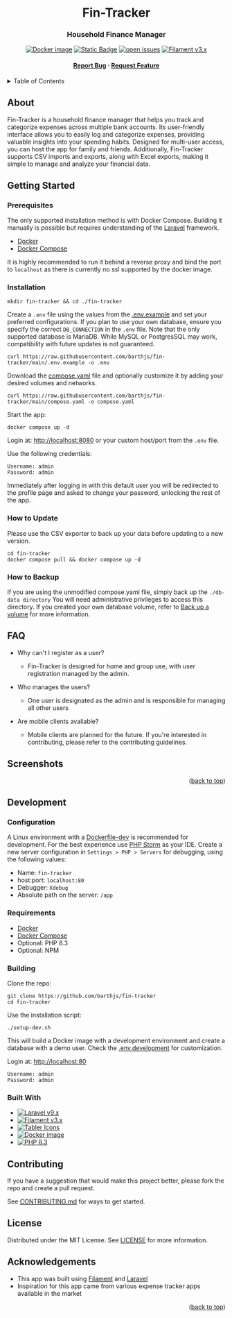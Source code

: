<a id="readme-top"></a>

<div align="center">

<h1>Fin-Tracker</h1>
<h3>Household Finance Manager</h3>

<!-- Badges -->
<p>
  <a href="https://hub.docker.com/r/barthjs/fin-tracker/tags" title="Docker image">
    <img src="https://img.shields.io/docker/v/barthjs/fin-tracker?label=Docker&logo=docker&style=for-the-badge&style=flat" alt="Docker image"></a>
  <a href="https://github.com/barthjs/fin-tracker/blob/main/LICENSE">
    <img alt="Static Badge" src="https://img.shields.io/github/license/barthjs/fin-tracker"/></a>
  <a href="https://github.com/barthjs/fin-tracker/issues/">
    <img src="https://img.shields.io/github/issues/barthjs/fin-tracker" alt="open issues"/></a>
  <a href="https://filamentphp.com/">
    <img alt="Filament v3.x" src="https://img.shields.io/badge/Filament-v3.x-e9b228?style=for-the-badge&style=flat"></a>
</p>

<h4>
    <a href="https://github.com/barthjs/fin-tracker/issues/">Report Bug</a>
  <span> · </span>
    <a href="https://github.com/barthjs/fin-tracker/issues/">Request Feature</a>
</h4>
</div>

<!-- Table of Contents -->
<details>
  <summary>Table of Contents</summary>
  <ol>
    <li><a href="#about">About</a></li>
    <li>
      <a href="#getting-started">Getting Started</a>
      <ul>
        <li><a href="#prerequisites">Prerequisites</a></li>
        <li><a href="#installation">Installation</a></li>
        <li><a href="#how-to-update">How to Update</a></li>
        <li><a href="#how-to-backup">How to Backup</a></li>
      </ul>
    </li>
    <li><a href="#faq">FAQ</a></li>
    <li><a href="#screenshots">Screenshots</a></li>
    <li>
      <a href="#development">Development</a>
      <ul>
        <li><a href="#configuration">Configuration</a></li>
        <li><a href="#requirements">Requirements</a></li>
        <li><a href="#building">Building</a></li>
        <li><a href="#built-with">Built With</a></li>
      </ul>
    </li>
    <li><a href="#contributing">Contributing</a></li>
    <li><a href="#license">License</a></li>
    <li><a href="#acknowledgements">Acknowledgements</a></li>
  </ol>
</details>

## About

Fin-Tracker is a household finance manager that helps you track and categorize expenses across multiple bank
accounts. Its user-friendly interface allows you to easily log and categorize expenses, providing valuable insights into
your spending habits. Designed for multi-user access, you can host the app for family and friends. Additionally,
Fin-Tracker supports CSV imports and exports, along with Excel exports, making it simple to manage and analyze your
financial data.

## Getting Started

### Prerequisites

The only supported installation method is with Docker Compose. Building it manually is possible but requires
understanding of the [Laravel](https://larvel.com) framework.

- [Docker](https://docs.docker.com/engine/install/)
- [Docker Compose](https://docs.docker.com/compose/install/)

It is highly recommended to run it behind a reverse proxy and bind the port to `localhost` as there is currently no ssl
supported by the docker image.

### Installation

```shell
mkdir fin-tracker && cd ./fin-tracker
```

Create a `.env` file using the values from the [.env.example](.env.example) and set your preferred configurations. If
you plan to use your
own database, ensure you specify the correct `DB_CONNECTION` in the `.env` file. Note that the only supported
database is MariaDB. While MySQL or PostgresSQL may work, compatibility with future updates is not guaranteed.

```shell
curl https://raw.githubusercontent.com/barthjs/fin-tracker/main/.env.example -o .env
```

Download the [compose.yaml](compose.yaml) file and optionally customize it by adding your desired volumes and networks.

```shell
curl https://raw.githubusercontent.com/barthjs/fin-tracker/main/compose.yaml -o compose.yaml
```

Start the app:

```shell
docker compose up -d
```

Login at: [http://localhost:8080](http://localhost:8080) or your custom host/port from the `.env` file.

Use the following credentials:

```
Username: admin
Password: admin
```

Immediately after logging in with this default user you will be redirected to the profile page
and asked to change your password, unlocking the rest of the app.

### How to Update

Please use the CSV exporter to back up your data before updating to a new version.

```shell
cd fin-tracker
docker compose pull && docker compose up -d
```

### How to Backup

If you are using the unmodified compose.yaml file, simply back up the `./db-data directory` You will need administrative
privileges to access this directory. If you created your own database volume, refer
to [Back up a volume](https://docs.docker.com/engine/storage/volumes/#back-up-a-volume) for more
information.

## FAQ

- Why can't I register as a user?
    - Fin-Tracker is designed for home and group use, with user registration managed by the admin.

- Who manages the users?
    - One user is designated as the admin and is responsible for managing all other users

- Are mobile clients available?
    - Mobile clients are planned for the future. If you're interested in contributing, please refer to the contributing
      guidelines.

## Screenshots

<p align="right">(<a href="#readme-top">back to top</a>)</p>

## Development

### Configuration

A Linux environment with a [Dockerfile-dev](.docker/Dockerfile-dev) is recommended for development. For the best
experience use [PHP Storm](https://www.jetbrains.com/de-de/phpstorm/) as your IDE. Create a new server configuration
in `Settings > PHP > Servers` for debugging, using the following values:

- Name: `fin-tracker`
- host:port: `localhost:80`
- Debugger: `Xdebug`
- Absolute path on the server: `/app`

### Requirements

- [Docker](https://docs.docker.com/engine/install/)
- [Docker Compose](https://docs.docker.com/compose/install/)
- Optional: PHP 8.3
- Optional: NPM

### Building

Clone the repo:

```shell
git clone https://github.com/barthjs/fin-tracker
cd fin-tracker
```

Use the installation script:

```shell
./setup-dev.sh
```

This will build a Docker image with a development environment and create a database with a demo user. Check
the [.env.development](.env.development) for customization.

Login at: [http://localhost:80](http://localhost:80)

```
Username: admin
Password: admin
```

### Built With

- <a href="https://laravel.com"><img alt="Laravel v9.x" src="https://img.shields.io/badge/Laravel-v11.x-FF2D20?style=flat-square&logo=laravel">
  </a>
- <a href="https://filamentphp.com/"><img alt="Filament v3.x" src="https://img.shields.io/badge/Filament-v3.x-e9b228?style=flat-square">
  </a>
- <a href="https://tabler.io/icons"><img alt="Tabler Icons" src="https://img.shields.io/badge/Tabler_Icons-grey?style=flat-square">
  </a>
- <a href="https://hub.docker.com/r/barthjs/fin-tracker/tags" title="Docker image">
  <img src="https://img.shields.io/docker/v/barthjs/fin-tracker?label=Docker&logo=docker&style=flat-square" alt="Docker image">
  </a>
- <a href="https://php.net"><img alt="PHP 8.3" src="https://img.shields.io/badge/PHP-8.3-777BB4?style=flat-square&logo=php">
  </a>

## Contributing

If you have a suggestion that would make this project better, please fork the repo and create a pull request.

See [CONTRIBUTING.md](CONTRIBUTING.md) for ways to get started.

## License

Distributed under the MIT License. See [LICENSE](LICENSE) for more information.

## Acknowledgements

- This app was built using [Filament](https://filamentphp.com/) and [Laravel](https://laravel.com)
- Inspiration for this app came from various expense tracker apps available in the market

<p align="right">(<a href="#readme-top">back to top</a>)</p>
